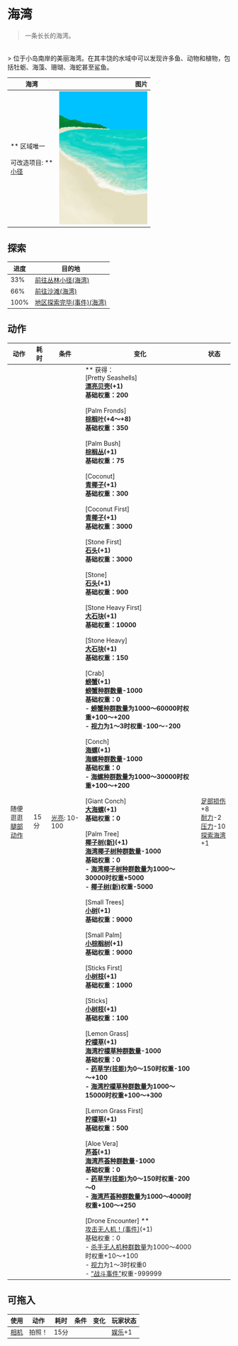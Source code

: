 # 海湾  
> 一条长长的海湾。  
<br>  
> 位于小岛南岸的美丽海湾。在其丰饶的水域中可以发现许多鱼、动物和植物，包括牡蛎、海藻、珊瑚、海蛇甚至鲨鱼。  
  
  海湾  |   图片   
 ----  |  ----:   
 ** 区域唯一 **<br><br>** 可改造项目: **<br>[小径](Imp_Path.md)  |  <img decoding="async" src="Sprite/Bay.png" href="a.md" style="max-width:300px;max-height:300px;">   
  
## 探索  
进度  |  目的地  
----  |  ----  
33%  |  [前往丛林小径(海湾)](Path_BayToJungle.md)  
66%  |  [前往沙滩(海湾)](Path_BayToBeach.md)  
100%  |  [地区探索完毕(事件)(海湾)](Event_BayExplored.md)  
## 动作  
动作  |  耗时  |  条件  |  变化  |  状态  
----  |  ----  |  ----  |  ----  |  ----  
随便逛逛<br>[腿部动作](LegAction.md)  |  15分  |  [光亮](Light.md): 10-100  |  ** 获得： **<br>** [Pretty Seashells] **<br>  [漂亮贝壳](SeashellsPretty.md)(+1)<br>基础权重：200<br><br>** [Palm Fronds] **<br>  [棕榈叶](PalmFronds.md)(+4～+8)<br>基础权重：350<br><br>** [Palm Bush] **<br>  [棕榈丛](PalmBush.md)(+1)<br>基础权重：75<br><br>** [Coconut] **<br>  [青椰子](CoconutHusked.md)(+1)<br>基础权重：300<br><br>** [Coconut First] **<br>  [青椰子](CoconutHusked.md)(+1)<br>基础权重：3000<br><br>** [Stone First] **<br>  [石头](Stone.md)(+1)<br>基础权重：3000<br><br>** [Stone] **<br>  [石头](Stone.md)(+1)<br>基础权重：900<br><br>** [Stone Heavy First] **<br>  [大石块](StoneHeavy.md)(+1)<br>基础权重：10000<br><br>** [Stone Heavy] **<br>  [大石块](StoneHeavy.md)(+1)<br>基础权重：150<br><br>** [Crab] **<br>  [螃蟹](Crab.md)(+1)<br>[螃蟹种群数量](Pop_Crab.md)-1000<br>基础权重：0<br>- [螃蟹种群数量](Pop_Crab.md)为1000～60000时权重+100～+200<br>- [视力](Myopia.md)为1～3时权重-100～-200<br><br>** [Conch] **<br>  [海螺](Conch.md)(+1)<br>[海螺种群数量](Pop_Conch.md)-1000<br>基础权重：0<br>- [海螺种群数量](Pop_Conch.md)为1000～30000时权重+100～+200<br><br>** [Giant Conch] **<br>  [大海螺](GiantConch.md)(+1)<br>基础权重：0<br><br>** [Palm Tree] **<br>  [椰子树(新)](PalmTreeNew.md)(+1)<br>[海湾椰子树种群数量](PalmTree_BayPop.md)-1000<br>基础权重：0<br>- [海湾椰子树种群数量](PalmTree_BayPop.md)为1000～30000时权重+5000<br>- [椰子树(新)](PalmTreeNew.md)权重-5000<br><br>** [Small Trees] **<br>  [小树](SmallTree.md)(+1)<br>基础权重：9000<br><br>** [Small Palm] **<br>  [小棕榈树](SmallPalm.md)(+1)<br>基础权重：9000<br><br>** [Sticks First] **<br>  [小树枝](Sticks.md)(+1)<br>基础权重：1000<br><br>** [Sticks] **<br>  [小树枝](Sticks.md)(+1)<br>基础权重：100<br><br>** [Lemon Grass] **<br>  [柠檬草](Lemongrass.md)(+1)<br>[海湾柠檬草种群数量](LemonGrass_BayPop.md)-1000<br>基础权重：0<br>- [药草学(技能)](Skill_Herbology.md)为0～150时权重-100～+100<br>- [海湾柠檬草种群数量](LemonGrass_BayPop.md)为1000～15000时权重+100～+300<br><br>** [Lemon Grass First] **<br>  [柠檬草](Lemongrass.md)(+1)<br>基础权重：500<br><br>** [Aloe Vera] **<br>  [芦荟](AloeVera.md)(+1)<br>[海湾芦荟种群数量](AloeVera_BayPop.md)-1000<br>基础权重：0<br>- [药草学(技能)](Skill_Herbology.md)为0～150时权重-200～0<br>- [海湾芦荟种群数量](AloeVera_BayPop.md)为1000～4000时权重+100～+250<br><br>** [Drone Encounter] **<br>  [攻击无人机！(事件)](Event_DroneFight.md)(+1)<br>基础权重：0<br>- [杀手无人机种群数量](Pop_Drone.md)为1000～4000时权重+10～+100<br>- [视力](Myopia.md)为1～3时权重0<br>- [“战斗事件”](tag_FightEvent.md)权重-999999<br>  |  [足部损伤](FootDamage.md)+8<br>[耐力](Stamina.md)-2<br>[压力](Stress.md)-10<br>[探索海湾](Exploration_Bay.md)+1  
## 可拖入  
使用  |  动作  |  耗时  |  条件  |  变化  |  玩家状态  
----  |  ----  |  ----  |  ----  |  ----  |  ----  
[相机](Camera.md)  |  拍照！<br>  |  15分  |    |    |  [娱乐](Entertainment.md)+1  

